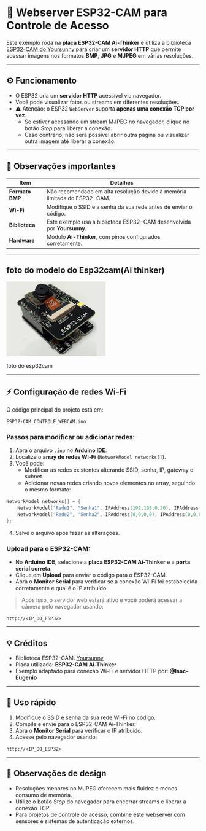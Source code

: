 # 📸 Webserver ESP32-CAM para Controle de Acesso

Este exemplo roda na **placa ESP32-CAM Ai-Thinker** e utiliza a biblioteca [ESP32-CAM do Yoursunny](https://github.com/Yoursunny/esp32cam) para criar um **servidor HTTP** que permite acessar imagens nos formatos **BMP**, **JPG** e **MJPEG** em várias resoluções.

---

## ⚙️ Funcionamento

- O ESP32 cria um **servidor HTTP** acessível via navegador.
- Você pode visualizar fotos ou streams em diferentes resoluções.
- ⚠️ Atenção: o ESP32 `WebServer` suporta **apenas uma conexão TCP por vez**.
  - Se estiver acessando um stream MJPEG no navegador, clique no botão *Stop* para liberar a conexão.
  - Caso contrário, não será possível abrir outra página ou visualizar outra imagem até liberar a conexão.

---

## 📝 Observações importantes

| Item | Detalhes |
|------|----------|
| **Formato BMP** | Não recomendado em alta resolução devido à memória limitada do ESP32-CAM. |
| **Wi-Fi** | Modifique o SSID e a senha da sua rede antes de enviar o código. |
| **Biblioteca** | Este exemplo usa a biblioteca ESP32-CAM desenvolvida por **Yoursunny**. |
| **Hardware** | Módulo **Ai-Thinker**, com pinos configurados corretamente. |

---

## foto do modelo do Esp32cam(Ai thinker)


![ESP32-CAM Ai-Thinker](./imagem.jpeg)

foto do esp32cam


---

## ⚡ Configuração de redes Wi-Fi

O código principal do projeto está em:  

```
ESP32-CAM_CONTROLE_WEBCAM.ino
````

### Passos para modificar ou adicionar redes:

1. Abra o arquivo `.ino` no **Arduino IDE**.  
2. Localize o **array de redes Wi-Fi** (`NetworkModel networks[]`).  
3. Você pode:
   - Modificar as redes existentes alterando SSID, senha, IP, gateway e subnet.  
   - Adicionar novas redes criando novos elementos no array, seguindo o mesmo formato:

```cpp
NetworkModel networks[] = {
    NetworkModel("Rede1", "Senha1", IPAddress(192,168,0,20), IPAddress(192,168,0,1), IPAddress(255,255,255,0)),
    NetworkModel("Rede2", "Senha2", IPAddress(0,0,0,0), IPAddress(0,0,0,0), IPAddress(0,0,0,0)) // sem IP fixo (DHCP)
};
````

4. Salve o arquivo após fazer as alterações.

### Upload para o ESP32-CAM:

* No **Arduino IDE**, selecione a **placa ESP32-CAM Ai-Thinker** e a **porta serial correta**.
* Clique em **Upload** para enviar o código para o ESP32-CAM.
* Abra o **Monitor Serial** para verificar se a conexão Wi-Fi foi estabelecida corretamente e qual é o IP atribuído.

> Após isso, o servidor web estará ativo e você poderá acessar a câmera pelo navegador usando:

```
http://<IP_DO_ESP32>
```

---

## 💡 Créditos

* Biblioteca ESP32-CAM: [Yoursunny](https://github.com/Yoursunny/esp32cam)
* Placa utilizada: **ESP32-CAM Ai-Thinker**
* Exemplo adaptado para conexão Wi-Fi e servidor HTTP por: **@Isac-Eugenio**

---

## 🚀 Uso rápido

1. Modifique o SSID e senha da sua rede Wi-Fi no código.
2. Compile e envie para o ESP32-CAM Ai-Thinker.
3. Abra o **Monitor Serial** para verificar o IP atribuído.
4. Acesse pelo navegador usando:

```
http://<IP_DO_ESP32>
```

---

## 🎨 Observações de design

* Resoluções menores no MJPEG oferecem mais fluidez e menos consumo de memória.
* Utilize o botão *Stop* do navegador para encerrar streams e liberar a conexão TCP.
* Para projetos de controle de acesso, combine este webserver com sensores e sistemas de autenticação externos.
